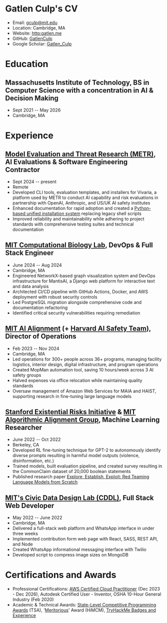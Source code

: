 # Gatlen Culp's CV

- Email: [gculp@mit.edu](mailto:gculp@mit.edu)
- Location: Cambridge, MA
- Website: [http:gatlen.me](http://gatlen.me/)
- GitHub: [GatlenCulp](https://github.com/GatlenCulp)
- Google Scholar: [Gatlen_Culp](https://scholar.google.com/citations?user=Gatlen_Culp)


# Education

## Massachusetts Institute of Technology, BS in Computer Science with a concentration in AI & Decision Making

- Sept 2021 -- May 2026
- Cambridge, MA

# Experience

## [Model Evaluation and Threat Research (METR)](https://metr.org/), AI Evaluations & Software Engineering Contractor

- Sept 2024 -- present
- Remote
- Developed CLI tools, evaluation templates, and installers for Vivaria, a platform used by METR to conduct AI capability and risk evaluations in partnership with OpenAI, Anthropic, and US/UK AI safety institutes
- Enhanced documentation for rapid adoption and created a [Python-based unified installation system](https://github.com/METR/vivaria/pull/721) replacing legacy shell scripts
- Improved reliability and maintainability while adhering to project standards with comprehensive testing suites and technical documentation

## [MIT Computational Biology Lab](https://compbio.mit.edu/), DevOps & Full Stack Engineer

- June 2024 -- Aug 2024
- Cambridge, MA
- Engineered NetworkX-based graph visualization system and DevOps infrastructure for MantisAI, a Django web platform for interactive text and data analysis
- Architected CI/CD pipeline with GitHub Actions, Docker, and AWS deployment with robust security controls
- Led PostgreSQL migration alongside comprehensive code and documentation refactoring
- Identified critical security vulnerabilities requiring remediation

## [MIT AI Alignment](https://aialignment.mit.edu) (+ [Harvard AI Safety Team](https://haist.ai/)), Director of Operations

- Feb 2023 -- Nov 2024
- Cambridge, MA
- Led operations for 300+ people across 36+ programs, managing facility logistics, interior design, digital infrastructure, and program operations
- Created MopMan automation tool, saving 10 hours/week across 3 AI safety groups
- Halved expenses via office relocation while maintaining quality standards
- Oversaw management of Amazon Web Services for MAIA and HAIST, supporting research in fine-tuning large language models

## [Stanford Existential Risks Initiative](https://seri.stanford.edu/) & [MIT Algorithmic Alignment Group](https://github.com/Algorithmic-Alignment-Lab/CommonClaim), Machine Learning Researcher

- June 2022 -- Oct 2022
- Berkeley, CA
- Developed RL fine-tuning technique for GPT-2 to autonomously identify diverse prompts resulting in harmful model outputs (violence, disinformation, etc.)
- Trained models, built evaluation pipeline, and created survey resulting in the CommonClaim dataset of 20,000 boolean statements
- Published research paper [Explore, Establish, Exploit: Red Teaming Language Models from Scratch](https://arxiv.org/abs/2306.09442)

## [MIT's Civic Data Design Lab (CDDL)](https://civicdatadesignlab.mit.edu/), Full Stack Web Developer

- May 2022 -- June 2022
- Cambridge, MA
- Delivered a full-stack web platform and WhatsApp interface in under three weeks
- Implemented contribution form web page with React, SASS, REST API, and Node
- Created WhatsApp informational messaging interface with Twilio
- Developed script to compress image sizes on MongoDB

# Certifications and Awards

- Professional Certifications: [AWS Certified Cloud Practitioner](https://www.credly.com/badges/83bd3cf9-7488-4954-97bf-e3575973ce2d/public_url) (Dec 2023 - Dec 2026), Autodesk Certified User - Inventor, OSHA 10-Hour General Industry (Feb 2020)
- Academic & Technical Awards: [State-Level Competitive Programming Awards](https://floridatsa.org/wp-content/uploads/2019/03/2019-Awards-Report.pdf) (TSA), '[Meritorious](https://www.contest.comap.com/highschool/contests/himcm/instructions.html#:~:text=COMAP'S%20High%20School%20Mathematical%20Contest,problem%20solving%2C%20and%20writing%20skills)' Award (HiMCM), [TryHackMe Badges and Experience](https://tryhackme.com/p/GatlenCulp)
